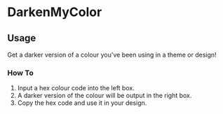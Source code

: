 DarkenMyColor
=============

Usage
-----
Get a darker version of a colour you've been using in a theme or design!

### How To
1. Input a hex colour code into the left box. 
2. A darker version of the colour will be output in the right box.
3. Copy the hex code and use it in your design.
